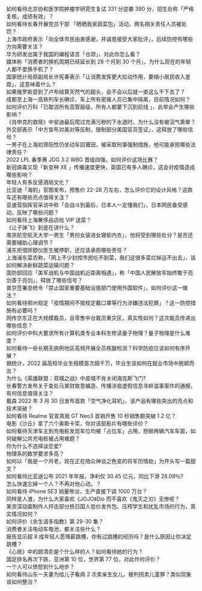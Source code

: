 如何看待北京协和医学院肿瘤学研究生复试 331 分逆袭 390 分，招生处称「严格复核，成绩有效」？  
如何看待长春开展党员干部 「晒晒我家蔬菜包」活动，两名相关责任人员被处罚？  
上海市政府表示「向全体市民由衷感谢，并诚恳接受大家批评」，后续防控有哪些方向需要关注？  
华为研发出属于我国的编程语言「仓颉」，对此你怎么看？  
媒体称「消费者的换机周期已经延长到 28 个月到 30 个月」，为什么现在的年轻人都不爱换手机了？  
国家统计局原副局长许宪春表示「让消费发挥更大拉动作用，要缩小居民收入差距」，这意味着什么？  
如果俄罗斯尝到了卢布结算天然气的甜头，会不会以后就一直这么干下去了？  
成都至上海一高铁列车长确诊，车上所有密接人员已集中隔离，目前情况如何？  
如何评价万科「已取消所有高管层级，所有人都要下沉到前线 」，此举会产生哪些影响？  
《肖申克的救赎》中安迪最后爬过充满污秽的下水道时，为什么没有被沼气熏晕？  
外交部表示「中方宣布对美对等反制，限制部分美国官员签证」，这释放了哪些信号？  
一男子在上海初筛阳性仍坐动车回莆田，被采取刑事强制措施，他可能承担哪些法律责任？  
2022 LPL 春季赛 JDG 3:2 WBG 晋级四强，如何评价这场比赛？  
新冠病毒又现「新变种 XE 」传播速度更快，英国已有多人确诊，这会对疫情造成哪些影响？  
年轻人有多反感酒局文化？  
比亚迪「海豹」官图发布，预售价 22-28 万左右，怎么评价它的设计风格？这款车还有哪些亮点值得关注？  
亚速营指挥官采访中称「会战斗到最后，日本人一定懂我们」，日本网民备受感动，反映了哪些问题？  
如何看待上海奢侈品店给 VIP 送菜？  
《让子弹飞》到底在讲什么？  
南京航空航天大学一男生「男扮女装进女寝偷内衣」，他将受到哪些处分？是否还需要辅助心理调节？  
浦东拒借除颤仪医生被停职，还应该承担哪些责任？  
上海浦东菜农称，「网上不少封控市民吃不到菜，我们这很多菜烂掉运不出去」，该如何解决新鲜蔬菜运输问题？  
国防部回应「美军战机与中国战机近距离相遇」，称「中国人民解放军始终敢于亮剑善于亮剑」，释放了哪些信号？  
普京签署总统令「禁止国家重要基础设施部门使用外国软件」，如何评价这一做法？  
如何看待郑州规定「疫情期间不按规定戴口罩等行为涉嫌违法犯罪」？这一防控措施有必要吗？  
网传京东正在大规模裁员，且零售中台裁员重灾区，真实性如何？这次裁员传递出哪些信息？  
如何评价中科大要求所有计算机类专业本科生修读量子物理？量子物理是什么难度？  
如何看待一些长期无病例地区高频开展全员核酸检测？科学防疫应该如何有序开展？  
据统计，2022 届高校毕业生规模首次超千万，毕业生该如何在就业市场中脱颖而出？  
为什么《英雄联盟：双城之战》中皮城不肯关闭海克斯飞门?  
长春警方发布关于查处马某财故意编造、传播涉疫虚假信息寻衅滋事案件的通报，有何信息值得关注？  
戴森 2022 年 3 月 30 日发布首款「空气净化耳机」，该产品有哪些突出的亮点和技术突破？  
如何看待 Realme 官宣真我 GT Neo3 首销开售 10 秒销售额突破 1.2 亿？  
电影《沙丘》拿了六个奥斯卡奖，你对该部影片有哪些评价？  
如何看待天津车主到充电桩发现车位均被「占位车」占用，怒砸两辆汽车车窗，如何破解公共充电桩被占用难题？  
你为什么不选择谈恋爱?  
物理系的数学要求多高？  
如何以「我是一个月老，现在正在陪众神谈之色变的将军历情劫」为开头写一篇甜文？  
如何看待比亚迪公布 2021 年年报，净利仅 30.45 亿元，同比下滑 28.08％?  
怎么快速忘掉一个人？不再对他心动。？  
如何看待 iPhone SE3 销量惨淡，生产直接下调 1000 万台？  
同样是人渣，为什么大家喜欢《JOJO》Dio 而不喜欢《鬼灭之刃》无惨呢？  
某资深动画制作人抨击部分旅日国人低价发外包、压榨学生和扰乱市场的行为，真实情况如何？  
如何评价《余生请多指教》第 29-30 集？  
消费者关注电动车电池，都关注些什么？  
报告显示超 8 成年轻人愿降薪跳槽，你有过跳槽的经历吗？是什么原因让你决定跳槽？  
《心居》中的顾清俞是个什么样的人？如何看待她的行为？  
国足排名再次下跌，亚洲第 10 位，世界第 77 位，对此作何评价？  
一个人可以愤怒到什么地步？  
如何看待山东一夫妻为给儿子看病 2 次卖亲生女儿，被判拐卖儿童罪？类似现象该如何整治？  
